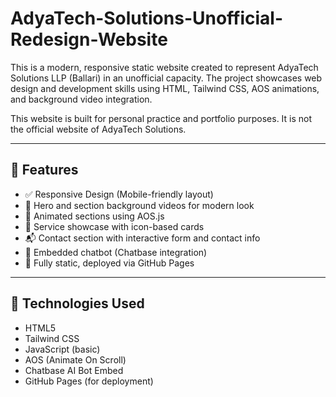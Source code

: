 # AdyaTech-Solutions-Unofficial-Redesign-Website
This is a modern, responsive static website created to represent AdyaTech Solutions LLP (Ballari) in an unofficial capacity. The project showcases web design and development skills using HTML, Tailwind CSS, AOS animations, and background video integration.

This website is built for personal practice and portfolio purposes. It is not the official website of AdyaTech Solutions.

---

## 🚀 Features

- ✅ Responsive Design (Mobile-friendly layout)
- 🎥 Hero and section background videos for modern look
- 🧩 Animated sections using AOS.js
- 💼 Service showcase with icon-based cards
- 📬 Contact section with interactive form and contact info
- 💬 Embedded chatbot (Chatbase integration)
- 📄 Fully static, deployed via GitHub Pages

---

## 📁 Technologies Used

- HTML5  
- Tailwind CSS  
- JavaScript (basic)  
- AOS (Animate On Scroll)  
- Chatbase AI Bot Embed  
- GitHub Pages (for deployment)
